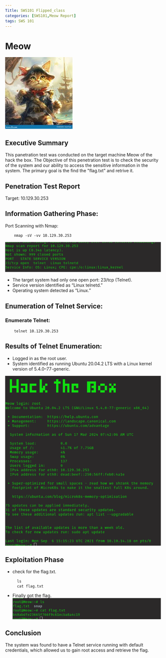 ```yaml
---
Title: SWS101 Flipped_class
categories: [SWS101,Meow Report]
tags: SWS 101
---
```

# Meow
![meow](/assets/img/moew.jpeg)

## Executive Summary
This panetration test was conducted on the target machine Meow of the hack the box. The Objective of this penetration test is to check the security of the system and our ability to access the sensitive information in the system. The primary goal is the find the "flag.txt" and retrive it.
 
## Penetration Test Report
Target: 10.129.30.253

## Information Gathering Phase:
Port Scanning with Nmap:

        nmap -sV -vv 10.129.30.253

![nmapmeow](/assets/img/nmapmeow.png)

*  The target system had only one open port: 23/tcp (Telnet).
* Service version identified as “Linux telnetd.”
* Operating system detected as “Linux.”

## Enumeration of Telnet Service:
### Enumerate Telnet:

        telnet 10.129.30.253


## Results of Telnet Enumeration:
* Logged in as the root user.
* System identified as running Ubuntu 20.04.2 LTS with a Linux kernel version of 5.4.0–77-generic.

![meow login](/assets/img/meow_login.png)

## Exploitation Phase
* check for the flag.txt.

        ls
        cat flag.txt

* Finally got the flag.
![get flag](/assets/img/meowflag.png)

## Conclusion
The system was found to have a Telnet service running with default credentials, which allowed us to gain root access and retrieve the flag.

